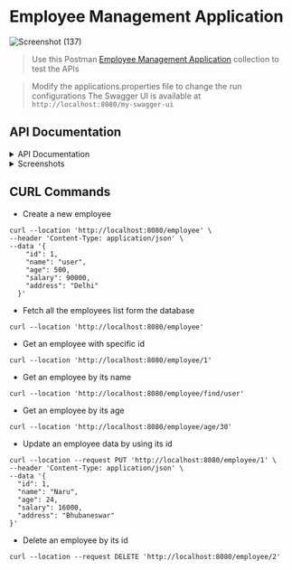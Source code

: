 # Employee Management Application 
![Screenshot (137)](https://github.com/learning-project-01/bookstore-app/assets/130679461/f4710b42-aa1e-4905-8a97-3a81dd7c92cb)
> Use this Postman [Employee Management Application](https://www.postman.com/rtxon005/workspace/api-testing/collection/21955767-36c1813d-fc7b-4309-bba0-b41bae043558?action=share&creator=21955767&active-environment=21955767-3c098dcc-09cc-46f9-be44-979df1d776a0) collection to test the APIs

> Modify the applications.properties file to change the run configurations
> The Swagger UI is available at `http://localhost:8080/my-swagger-ui` 
## API Documentation
<details>
  <summary>API Documentation</summary>

{
"openapi": "3.0.1",
"info": {
"title": "OpenAPI definition",
"version": "v0"
},
"servers": [
{
"url": "http://localhost:8080",
"description": "Generated server url"
}
],
"paths": {
"/employee/{id}": {
"get": {
"tags": [
"employee-controller"
],
"operationId": "getEmployeeById",
"parameters": [
{
"name": "id",
"in": "path",
"required": true,
"schema": {
"type": "integer",
"format": "int64"
}
}
],
"responses": {
"200": {
"description": "OK",
"content": {
"*/*": {
"schema": {
"$ref": "#/components/schemas/Employee"
}
}
}
}
}
},
"put": {
"tags": [
"employee-controller"
],
"operationId": "updateEmployee",
"parameters": [
{
"name": "id",
"in": "path",
"required": true,
"schema": {
"type": "integer",
"format": "int64"
}
}
],
"requestBody": {
"content": {
"application/json": {
"schema": {
"$ref": "#/components/schemas/Employee"
}
}
},
"required": true
},
"responses": {
"200": {
"description": "OK",
"content": {
"*/*": {
"schema": {
"$ref": "#/components/schemas/Employee"
}
}
}
}
}
},
"delete": {
"tags": [
"employee-controller"
],
"operationId": "deleteEmployee",
"parameters": [
{
"name": "id",
"in": "path",
"required": true,
"schema": {
"type": "integer",
"format": "int64"
}
}
],
"responses": {
"204": {
"description": "No Content"
}
}
}
},
"/employee": {
"get": {
"tags": [
"employee-controller"
],
"operationId": "getAllEmployees",
"responses": {
"200": {
"description": "OK",
"content": {
"*/*": {
"schema": {
"type": "array",
"items": {
"$ref": "#/components/schemas/Employee"
}
}
}
}
}
}
},
"post": {
"tags": [
"employee-controller"
],
"operationId": "createEmployee",
"requestBody": {
"content": {
"application/json": {
"schema": {
"$ref": "#/components/schemas/Employee"
}
}
},
"required": true
},
"responses": {
"201": {
"description": "Created",
"content": {
"*/*": {
"schema": {
"$ref": "#/components/schemas/Employee"
}
}
}
}
}
}
},
"/employee/find/{name}": {
"get": {
"tags": [
"employee-controller"
],
"operationId": "findEmployeeByName",
"parameters": [
{
"name": "name",
"in": "path",
"required": true,
"schema": {
"type": "string"
}
}
],
"responses": {
"200": {
"description": "OK",
"content": {
"*/*": {
"schema": {
"type": "array",
"items": {
"$ref": "#/components/schemas/Employee"
}
}
}
}
}
}
}
},
"/employee/age/{age}": {
"get": {
"tags": [
"employee-controller"
],
"operationId": "getEmployeeByAge",
"parameters": [
{
"name": "age",
"in": "path",
"required": true,
"schema": {
"type": "integer",
"format": "int64"
}
}
],
"responses": {
"200": {
"description": "OK",
"content": {
"*/*": {
"schema": {
"$ref": "#/components/schemas/Employee"
}
}
}
}
}
}
}
},
"components": {
"schemas": {
"Employee": {
"type": "object",
"properties": {
"id": {
"type": "integer",
"format": "int64"
},
"name": {
"type": "string"
},
"age": {
"type": "integer",
"format": "int32"
},
"salary": {
"type": "number",
"format": "double"
},
"address": {
"type": "string"
}
}
}
}
}
}
</details>
<details>
<summary>Screenshots</summary>

![Screenshot (137)](https://github.com/learning-project-01/bookstore-app/assets/130679461/f4710b42-aa1e-4905-8a97-3a81dd7c92cb)
![image](https://github.com/learning-project-01/bookstore-app/assets/130679461/ae3668c3-fa42-42c8-b533-3d304bbcae12)
![image](https://github.com/learning-project-01/bookstore-app/assets/130679461/7ee79526-d773-4415-8ec2-26957f945e94)
![image](https://github.com/learning-project-01/bookstore-app/assets/130679461/708770e7-4a35-441b-9b2f-c8b811054e45)
![image](https://github.com/learning-project-01/bookstore-app/assets/130679461/28c905d8-afca-45c8-b3be-0778b73f0c99)


</details>

## CURL Commands
- Create a new employee 
```
curl --location 'http://localhost:8080/employee' \
--header 'Content-Type: application/json' \
--data '{
    "id": 1,
    "name": "user",
    "age": 500,
    "salary": 90000,
    "address": "Delhi"
  }'
```
- Fetch all the employees list form the database
```
curl --location 'http://localhost:8080/employee'
```
- Get an employee with specific id
```
curl --location 'http://localhost:8080/employee/1'
```
- Get an employee by its name
```
curl --location 'http://localhost:8080/employee/find/user'
```
- Get an employee by its age
```
curl --location 'http://localhost:8080/employee/age/30'
```
- Update an employee data by using its id
```
curl --location --request PUT 'http://localhost:8080/employee/1' \
--header 'Content-Type: application/json' \
--data '{
  "id": 1,
  "name": "Naru",
  "age": 24,
  "salary": 16000,
  "address": "Bhubaneswar"
}'
```
- Delete an employee by its id
```
curl --location --request DELETE 'http://localhost:8080/employee/2'
```